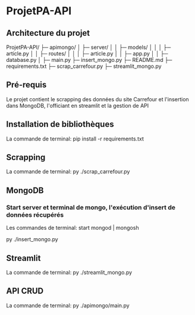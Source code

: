 # ProjetPA-API

## Architecture du projet


ProjetPA-API/
├─ apimongo/
│  ├─ server/
│  │  ├─ models/
│  │  │  ├─ article.py
│  │  ├─ routes/
│  │  │  ├─ article.py
│  │  ├─ app.py
│  │  ├─ database.py
│  ├─ main.py
├─ insert_mongo.py
├─ README.md
├─ requirements.txt
├─ scrap_carrefour.py
├─ streamlit_mongo.py









## Pré-requis

Le projet contient le scrapping des données du site Carrefour et l'insertion dans MongoDB, l'officiant en streamlit et la gestion de API

## Installation de bibliothèques
La commande de terminal:
pip install -r requirements.txt

## Scrapping 
La commande de terminal:
py ./scrap_carrefour.py

## MongoDB

### Start server et terminal de mongo, l'exécution d'insert de données récupérés
Les commandes de terminal:
start mongod | mongosh

py ./insert_mongo.py

## Streamlit 
La commande de terminal:
py ./streamlit_mongo.py

## API CRUD
La commande de terminal:
py ./apimongo/main.py


